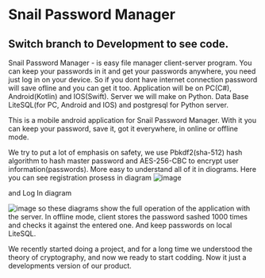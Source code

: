 # Snail Password Manager
## Switch branch to Development to see code. 
Snail Password Manager - is easy file manager client-server program. You can keep your passwords in it and get your passwords anywhere, you need just log in on your device. So if you dont have internet connection password will save ofline and you can get it too.
Application will be on PC(C#), Android(Kotlin) and IOS(Swift). 
Server we will make on Python.
Data Base LiteSQL(for PC, Android and IOS) and postgresql for Python server.

This is a mobile android application for Snail Password Manager. With it you can keep your password, save it, got it everywhere, in online or offline mode. 

We try to put a lot of emphasis on safety, we use Pbkdf2(sha-512) hash algorithm to hash master password and AES-256-CBC to encrypt user information(passwords). More easy to understand all of it in diograms.
Here you can see registration prosess in diagram
![image](https://user-images.githubusercontent.com/90569114/192116325-c6516aa0-c4ce-41b4-a719-51fd25d65ee6.png)

and Log In diagram

![image](https://user-images.githubusercontent.com/90569114/192116336-02526e3d-6a13-445b-8ea8-5ba136aad78a.png)
so these diagrams show the full operation of the application with the server. In offline mode, client stores the password sashed 1000 times and checks it against the entered one. And keep passwords on local LiteSQL.

We recently started doing a project, and for a long time we understood the theory of cryptography, and now we ready to start codding. Now it just a developments version of our product.
